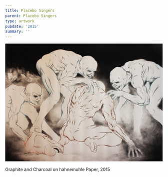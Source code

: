 ```yaml
---
title: Placebo Singers
parent: Placebo Singers
type: artwork
pubdate: '2015'
summary: ''
---
```

![](/assets/img/ali-akbar-mehta-placebo-singers-2015.jpg)

Graphite and Charcoal on hahnemuhle Paper, 2015
